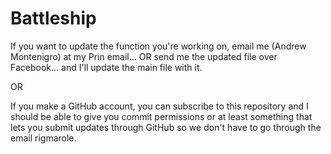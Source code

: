 Battleship
==========

If you want to update the function you're working on, email me (Andrew Montenigro) at my Prin email...
OR send me the updated file over Facebook...
and I'll update the main file with it.

OR

If you make a GitHub account, you can subscribe to this repository and I should be able to give you commit permissions
or at least something that lets you submit updates through GitHub so we don't have to go through the email rigmarole.
